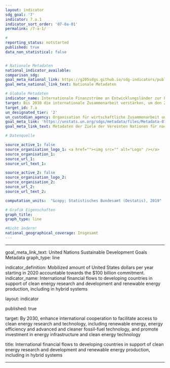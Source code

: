 ```yaml
---
layout: indicator
sdg_goal: '7'
indicator: 7.a.1
indicator_sort_order: '07-0a-01'
permalink: /7-a-1/

#
reporting_status: notstarted
published: true
data_non_statistical: false


# Nationale Metadaten
national_indicator_available:
comparison_sdg:
goal_meta_national_link: https://g205sdgs.github.io/sdg-indicators/public/MetaDe/7.a.1.pdf
goal_meta_national_link_text: Nationale Metadaten

# Globale Metadaten
indicator_name: Internationale Finanzströme an Entwicklungsländer zur Förderung von Forschung und Entwicklung im Bereich sauberer Energien sowie erneuerbarer Energieproduktion, einschließlich Hybridsystemen
target: Bis 2030 die internationale Zusammenarbeit verstärken, um den Zugang zur Forschung und Technologie im Bereich saubere Energie, namentlich erneuerbare Energie, Energieeffizienz sowie fortschrittliche und saubere Technologien für fossile Brennstoffe, zu erleichtern, und Investitionen in die Energieinfrastruktur und saubere Energietechnologien fördern
target_id: 7.a
un_designated_tier: '2'
un_custodian_agency: Organisation für wirtschaftliche Zusammenarbeit und Entwicklung (OECD), Internationale Organisation für erneuerbare Energien (IRENA)
goal_meta_link: 'https://unstats.un.org/sdgs/metadata/files/Metadata-07-0a-01.pdf'
goal_meta_link_text: Metadaten der Ziele der Vereinten Nationen für nachhaltige Entwicklung

# Datenquelle

source_active_1: false
source_organisation_logo_1: <a href=""><img src="" alt="Logo" /></a>
source_organisation_1:
source_url_1:
source_url_text_1:

source_active_2: false
source_organisation_logo_2:
source_organisation_2:
source_url_2:
source_url_text_2:

computation_units:  "&copy; Statistisches Bundesamt (Destatis), 2019"

# Grafik Eigenschaften
graph_title:
graph_type: line

#Nicht ändern!
national_geographical_coverage: Insgesamt
---
```

---

goal_meta_link_text: United Nations Sustainable Development Goals Metadata
graph_type: line

indicator_definition: Mobilized amount of United States dollars per year starting
  in 2020 accountable towards the $100 billion commitment.
indicator_name: International financial flows to developing countries in support of
  clean energy research and development and renewable energy production, including
  in hybrid systems

layout: indicator

published: true


target: By 2030, enhance international cooperation to facilitate access to clean energy
  research and technology, including renewable energy, energy efficiency and advanced
  and cleaner fossil-fuel technology, and promote investment in energy infrastructure
  and clean energy technology

title: International financial flows to developing countries in support of clean energy
  research and development and renewable energy production, including in hybrid systems


---
